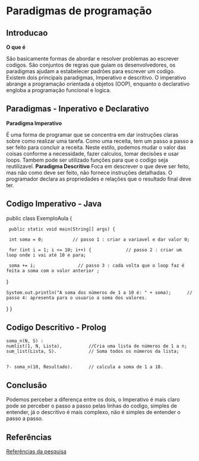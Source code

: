 # Paradigmas de programação

## Introducao

**O que é**

São basicamente formas de abordar e resolver problemas ao escrever codigos. São conjuntos de regras que guiam os desenvolvedores, os paradigmas ajudam a estabelecer padrões para escrever um codigo. Existem dois principais paradigmas, Imperativo e descritivo.
O imperativo abrange a programação orientada a objetos (OOP), enquanto o declarativo engloba a programação funcional e logica.


## Paradigmas - Inperativo e Declarativo 

**Paradigma Imperativo**

É uma forma de programar que se concentra em dar instruções claras sobre como realizar uma tarefa. Como uma receita, tem um passo a passo a ser feito para concluir a receita. Neste estilo, podemos mudar o valor das coisas conforme a necessidade, fazer calculos, tomar decisões e usar loops. Tambem pode ser utilizado funções para que o codigo seja reutilizavel. 
**Paradigma Descritivo**
Foca em descrever o que deve ser feito, mas não como deve ser feito, não fornece instruções detalhadas. O programador declara as propriedades e relações que o resultado final deve ter. 


## Codigo Imperativo - Java 

public class ExemploAula {

     public static void main(String[] args) {
     
     int soma = 0;           // passo 1 : criar a variavel e dar valor 0;
     
     for (int i = 1; i <= 10; i++) {             // passo 2 : criar um loop onde i vai até 10 e para;
     
     soma += i;                // passo 3 : cada volta que o loop faz é feita a soma com o valor anterior ;
     
}

    System.out.println("A soma dos números de 1 a 10 é: " + soma);      // passo 4: apresenta para o usuario a soma dos valores.
}
}


## Codigo Descritivo - Prolog

    soma_n(N, S) :
    numlist(1, N, Lista),          //Cria uma lista de números de 1 a n;
    sum_list(Lista, S).            // Soma todos os números da lista;
 

    ?- soma_n(10, Resultado).      // calcula a soma de 1 a 10.



## Conclusão 

Podemos perceber a diferença entre os dois, o Imperativo é mais claro pode se perceber o passo a passo pelas linhas do codigo, simples de entender, já o descritivo é mais complexo, não é simples de entender o passo a passo.



## Referências 

[Referências da pesquisa](https://tripleten.com.br/blog/paradigmas-de-programacao-o-que-sao-e-quais-os-principais/)


